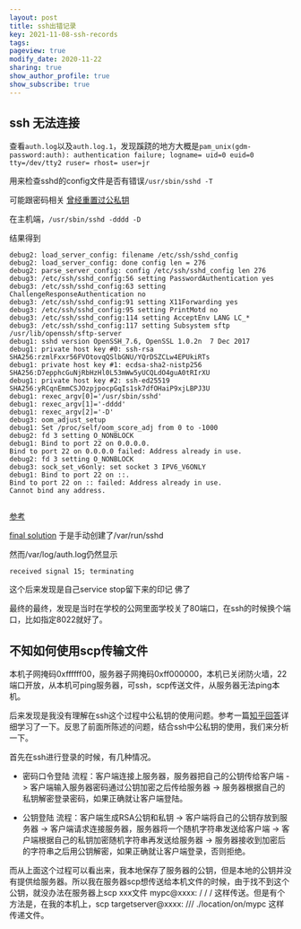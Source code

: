 ```yaml
---
layout: post
title: ssh出错记录
key: 2021-11-08-ssh-records
tags: 
pageview: true
modify_date: 2020-11-22
sharing: true
show_author_profile: true
show_subscribe: true
---
```




## ssh 无法连接

查看`auth.log`以及`auth.log.1`，发现蹊跷的地方大概是`pam_unix(gdm-password:auth): authentication failure; logname= uid=0 euid=0 tty=/dev/tty2 ruser= rhost= user=jr`

用来检查sshd的config文件是否有错误`/usr/sbin/sshd -T`

可能跟密码相关
[曾经重置过公私钥](https://blog.csdn.net/qq_32169769/article/details/73849470?utm_medium=distribute.pc_relevant.none-task-blog-baidujs_baidulandingword-1&spm=1001.2101.3001.4242)


在主机端，`/usr/sbin/sshd -dddd -D`

结果得到

```
debug2: load_server_config: filename /etc/ssh/sshd_config
debug2: load_server_config: done config len = 276
debug2: parse_server_config: config /etc/ssh/sshd_config len 276
debug3: /etc/ssh/sshd_config:56 setting PasswordAuthentication yes
debug3: /etc/ssh/sshd_config:63 setting ChallengeResponseAuthentication no
debug3: /etc/ssh/sshd_config:91 setting X11Forwarding yes
debug3: /etc/ssh/sshd_config:95 setting PrintMotd no
debug3: /etc/ssh/sshd_config:114 setting AcceptEnv LANG LC_*
debug3: /etc/ssh/sshd_config:117 setting Subsystem sftp	/usr/lib/openssh/sftp-server
debug1: sshd version OpenSSH_7.6, OpenSSL 1.0.2n  7 Dec 2017
debug1: private host key #0: ssh-rsa SHA256:rzmlFxxr56FVOtovqQSlbGNU/YQrDSZCLw4EPUkiRTs
debug1: private host key #1: ecdsa-sha2-nistp256 SHA256:D7epphcGuNjRbHzHl0L53mWw5yUCQLdO4guA0tRIrXU
debug1: private host key #2: ssh-ed25519 SHA256:yRCqnEmmCSJOzpjpocpGqIs1sk7dfOHaiP9xjLBPJ3U
debug1: rexec_argv[0]='/usr/sbin/sshd'
debug1: rexec_argv[1]='-dddd'
debug1: rexec_argv[2]='-D'
debug3: oom_adjust_setup
debug1: Set /proc/self/oom_score_adj from 0 to -1000
debug2: fd 3 setting O_NONBLOCK
debug1: Bind to port 22 on 0.0.0.0.
Bind to port 22 on 0.0.0.0 failed: Address already in use.
debug2: fd 3 setting O_NONBLOCK
debug3: sock_set_v6only: set socket 3 IPV6_V6ONLY
debug1: Bind to port 22 on ::.
Bind to port 22 on :: failed: Address already in use.
Cannot bind any address.


```

[参考](https://serverfault.com/questions/351327/ssh-error-bind-to-port-22-failed-address-already-in-use)

[](https://www.sysgeek.cn/ubuntu-disable-ipv6/)
[final solution](https://askubuntu.com/questions/1109934/ssh-server-stops-working-after-reboot-caused-by-missing-var-run-sshd)
于是手动创建了/var/run/sshd

然而/var/log/auth.log仍然显示
```
received signal 15; terminating
```
这个后来发现是自己service stop留下来的印记 佛了

最终的最终，发现是当时在学校的公网里面学校关了80端口，在ssh的时候换个端口，比如指定8022就好了。


## 不知如何使用scp传输文件

本机子网掩码0xffffff00，服务器子网掩码0xff000000，本机已关闭防火墙，22端口开放，从本机可ping服务器，可ssh，scp传送文件，从服务器无法ping本机。

后来发现是我没有理解在ssh这个过程中公私钥的使用问题。参考一篇[知乎回答](https://zhuanlan.zhihu.com/p/89872671)详细学习了一下。反思了前面所陈述的问题，结合ssh中公私钥的使用，我们来分析一下。

首先在ssh进行登录的时候，有几种情况。

* 密码口令登陆
流程：客户端连接上服务器，服务器把自己的公钥传给客户端 -> 客户端输入服务器密码通过公钥加密之后传给服务器 -> 服务器根据自己的私钥解密登录密码，如果正确就让客户端登陆。

* 公钥登陆
流程：客户端生成RSA公钥和私钥 -> 客户端将自己的公钥存放到服务器 -> 客户端请求连接服务器，服务器将一个随机字符串发送给客户端 -> 客户端根据自己的私钥加密随机字符串再发送给服务器 -> 服务器接收到加密后的字符串之后用公钥解密，如果正确就让客户端登录，否则拒绝。

而从上面这个过程可以看出来，我本地保存了服务器的公钥，但是本地的公钥并没有提供给服务器。所以我在服务器scp想传送给本机文件的时候，由于找不到这个公钥，就没办法在服务器上scp xxx文件 mypc@xxxx: / / / 这样传送。但是有个方法是，在我的本机上，scp targetserver@xxxx: /// ./location/on/mypc 这样传递文件。
